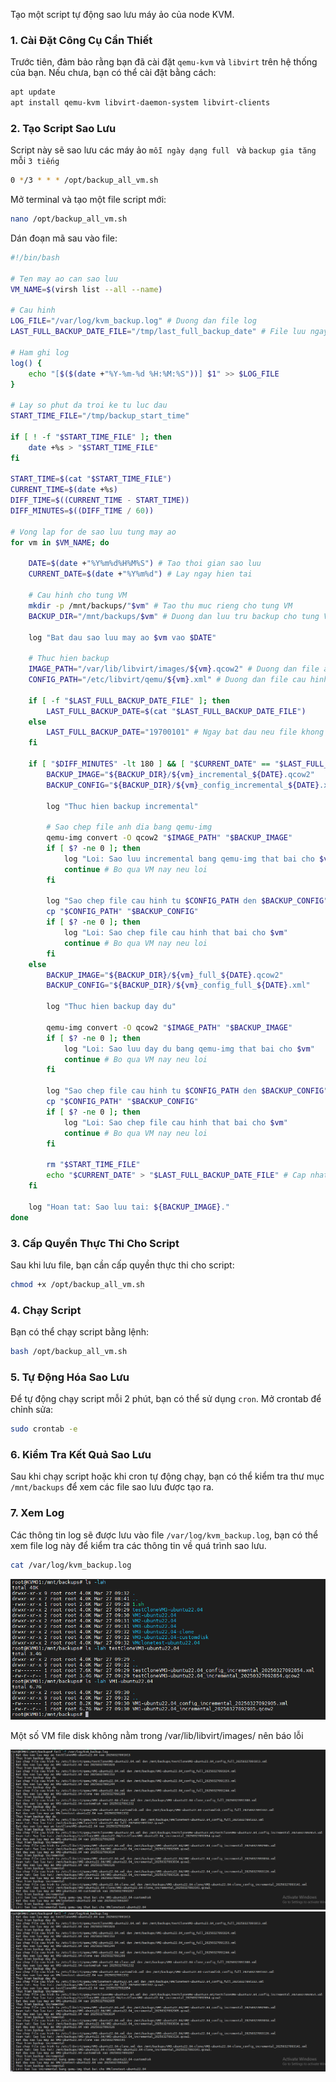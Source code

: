 Tạo một script tự động sao lưu máy ảo của node KVM.

### 1. Cài Đặt Công Cụ Cần Thiết

Trước tiên, đảm bảo rằng bạn đã cài đặt `qemu-kvm` và `libvirt` trên hệ thống của bạn. Nếu chưa, bạn có thể cài đặt bằng cách:

```bash
apt update
apt install qemu-kvm libvirt-daemon-system libvirt-clients
```

### 2. Tạo Script Sao Lưu

Script này sẽ sao lưu các máy ảo ``mỗi ngày dạng full `` và ``backup gia tăng`` mỗi ``3 tiếng``

```bash
0 */3 * * * /opt/backup_all_vm.sh
```
Mở terminal và tạo một file script mới:

```bash
nano /opt/backup_all_vm.sh
```

Dán đoạn mã sau vào file:
```bash
#!/bin/bash

# Ten may ao can sao luu
VM_NAME=$(virsh list --all --name)

# Cau hinh
LOG_FILE="/var/log/kvm_backup.log" # Duong dan file log
LAST_FULL_BACKUP_DATE_FILE="/tmp/last_full_backup_date" # File luu ngay sao luu day du cuoi cung

# Ham ghi log
log() {
    echo "[$($(date +"%Y-%m-%d %H:%M:%S"))] $1" >> $LOG_FILE
}

# Lay so phut da troi ke tu luc dau
START_TIME_FILE="/tmp/backup_start_time"

if [ ! -f "$START_TIME_FILE" ]; then
    date +%s > "$START_TIME_FILE"
fi

START_TIME=$(cat "$START_TIME_FILE")
CURRENT_TIME=$(date +%s)
DIFF_TIME=$((CURRENT_TIME - START_TIME))
DIFF_MINUTES=$((DIFF_TIME / 60))

# Vong lap for de sao luu tung may ao
for vm in $VM_NAME; do

    DATE=$(date +"%Y%m%d%H%M%S") # Tao thoi gian sao luu
    CURRENT_DATE=$(date +"%Y%m%d") # Lay ngay hien tai

    # Cau hinh cho tung VM
    mkdir -p /mnt/backups/"$vm" # Tao thu muc rieng cho tung VM
    BACKUP_DIR="/mnt/backups/$vm" # Duong dan luu tru backup cho tung VM

    log "Bat dau sao luu may ao $vm vao $DATE"

    # Thuc hien backup
    IMAGE_PATH="/var/lib/libvirt/images/${vm}.qcow2" # Duong dan file anh dia
    CONFIG_PATH="/etc/libvirt/qemu/${vm}.xml" # Duong dan file cau hinh

    if [ -f "$LAST_FULL_BACKUP_DATE_FILE" ]; then
        LAST_FULL_BACKUP_DATE=$(cat "$LAST_FULL_BACKUP_DATE_FILE")
    else
        LAST_FULL_BACKUP_DATE="19700101" # Ngay bat dau neu file khong ton tai
    fi

    if [ "$DIFF_MINUTES" -lt 180 ] && [ "$CURRENT_DATE" == "$LAST_FULL_BACKUP_DATE" ]; then # 3 tieng va cung ngay
        BACKUP_IMAGE="${BACKUP_DIR}/${vm}_incremental_${DATE}.qcow2"
        BACKUP_CONFIG="${BACKUP_DIR}/${vm}_config_incremental_${DATE}.xml"

        log "Thuc hien backup incremental"

        # Sao chep file anh dia bang qemu-img
        qemu-img convert -O qcow2 "$IMAGE_PATH" "$BACKUP_IMAGE"
        if [ $? -ne 0 ]; then
            log "Loi: Sao luu incremental bang qemu-img that bai cho $vm"
            continue # Bo qua VM nay neu loi
        fi

        log "Sao chep file cau hinh tu $CONFIG_PATH den $BACKUP_CONFIG"
        cp "$CONFIG_PATH" "$BACKUP_CONFIG"
        if [ $? -ne 0 ]; then
            log "Loi: Sao chep file cau hinh that bai cho $vm"
            continue # Bo qua VM nay neu loi
        fi
    else
        BACKUP_IMAGE="${BACKUP_DIR}/${vm}_full_${DATE}.qcow2"
        BACKUP_CONFIG="${BACKUP_DIR}/${vm}_config_full_${DATE}.xml"

        log "Thuc hien backup day du"

        qemu-img convert -O qcow2 "$IMAGE_PATH" "$BACKUP_IMAGE"
        if [ $? -ne 0 ]; then
            log "Loi: Sao luu day du bang qemu-img that bai cho $vm"
            continue # Bo qua VM nay neu loi
        fi

        log "Sao chep file cau hinh tu $CONFIG_PATH den $BACKUP_CONFIG"
        cp "$CONFIG_PATH" "$BACKUP_CONFIG"
        if [ $? -ne 0 ]; then
            log "Loi: Sao chep file cau hinh that bai cho $vm"
            continue # Bo qua VM nay neu loi
        fi

        rm "$START_TIME_FILE"
        echo "$CURRENT_DATE" > "$LAST_FULL_BACKUP_DATE_FILE" # Cap nhat ngay sao luu day du
    fi

    log "Hoan tat: Sao luu tai: ${BACKUP_IMAGE}."
done


```
### 3. Cấp Quyền Thực Thi Cho Script

Sau khi lưu file, bạn cần cấp quyền thực thi cho script:

```bash
chmod +x /opt/backup_all_vm.sh
```

### 4. Chạy Script

Bạn có thể chạy script bằng lệnh:

```bash
bash /opt/backup_all_vm.sh
```

### 5. Tự Động Hóa Sao Lưu

Để tự động chạy script mỗi 2 phút, bạn có thể sử dụng `cron`. Mở crontab để chỉnh sửa:

```bash
sudo crontab -e
```

### 6. Kiểm Tra Kết Quả Sao Lưu

Sau khi chạy script hoặc khi cron tự động chạy, bạn có thể kiểm tra thư mục `/mnt/backups` để xem các file sao lưu được tạo ra. 

### 7. Xem Log

Các thông tin log sẽ được lưu vào file `/var/log/kvm_backup.log`, bạn có thể xem file log này để kiểm tra các thông tin về quá trình sao lưu.

```bash
cat /var/log/kvm_backup.log
```
  <img src="kvmimages/Screenshot_65.png">

Một số VM file disk không nằm trong /var/lib/libvirt/images/ nên báo lỗi

  <img src="kvmimages/Screenshot_66.png">
  <img src="kvmimages/Screenshot_66.png">


